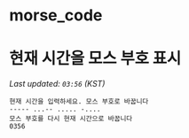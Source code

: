 # morse_code
# 현재 시간을 모스 부호 표시
<!-- MORSE_TIME_START -->
_Last updated: `03:56` (KST)_

```
현재 시간을 입력하세요. 모스 부호로 바꿉니다
----- ...-- ..... -....
모스 부호를 다시 현재 시간으로 바꿉니다
0356
```
<!-- MORSE_TIME_END -->
